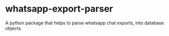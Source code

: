 # whatsapp-export-parser
A python package that helps to parse whatsapp chat exports, into database objects.

